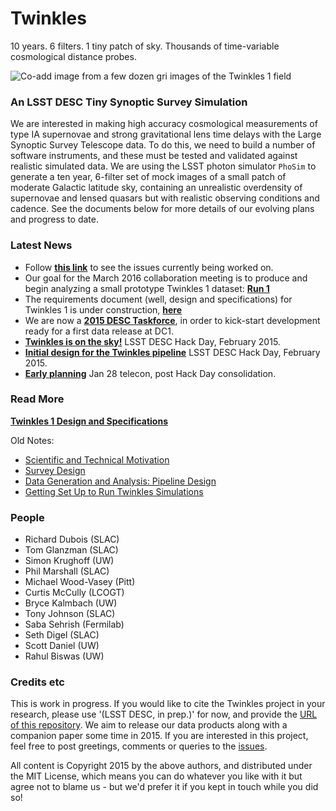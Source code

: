 # Twinkles

10 years. 6 filters. 1 tiny patch of sky. Thousands of time-variable cosmological distance probes.

![Co-add image from a few dozen *gri* images of the Twinkles 1 field ](https://github.com/DarkEnergyScienceCollaboration/Twinkles/raw/master/code/rgb_coadd.png)

### An LSST DESC Tiny Synoptic Survey Simulation

We are interested in making high accuracy cosmological measurements of type IA supernovae and strong gravitational lens time delays with the Large Synoptic Survey Telescope data. To do this, we need to build a number of software instruments, and these must be tested and validated against realistic simulated data. We are using the LSST photon simulator `PhoSim` to generate a ten year, 6-filter set of mock images of a small patch of moderate Galactic latitude sky, containing an unrealistic overdensity of supernovae and lensed quasars but with realistic observing conditions and cadence. See the documents below for more details of our evolving plans and progress to date.

### Latest News

* Follow **[this link](https://github.com/DarkEnergyScienceCollaboration/Twinkles/labels/In%20Progress)** to see the issues currently being worked on.
* Our goal for the March 2016 collaboration meeting is to produce and begin analyzing a small prototype Twinkles 1 dataset: **[Run 1](https://github.com/DarkEnergyScienceCollaboration/Twinkles/blob/master/doc/Run1.md)**
* The requirements document (well, design and specifications) for Twinkles 1 is under construction, **[here](https://github.com/DarkEnergyScienceCollaboration/Twinkles/blob/master/doc/requirements/TwinklesRQ.pdf)**
* We are now a **[2015 DESC Taskforce](https://github.com/DarkEnergyScienceCollaboration/Twinkles/blob/master/doc/Taskforce2015_Twinkles.md)**, in order to kick-start development ready for a first data release at DC1.
* **[Twinkles is on the sky!](http://nbviewer.ipython.org/github/DarkEnergyScienceCollaboration/Twinkles/blob/master/notebooks/First%20Light.ipynb)**  LSST DESC Hack Day, February 2015.
* **[Initial design for the Twinkles pipeline](https://confluence.slac.stanford.edu/display/LSSTDESC/Twinkles+flow+chart)** LSST DESC Hack Day, February 2015.
* **[Early planning](https://github.com/DarkEnergyScienceCollaboration/Twinkles/blob/master/doc/OldRun1.md)** Jan 28 telecon, post Hack Day consolidation.


### Read More

**[Twinkles 1 Design and Specifications](https://github.com/DarkEnergyScienceCollaboration/Twinkles/blob/master/doc/requirements/TwinklesRQ.pdf)**


Old Notes:
* [Scientific and Technical Motivation](https://github.com/DarkEnergyScienceCollaboration/Twinkles/blob/master/doc/Motivation.md)
* [Survey Design](https://github.com/DarkEnergyScienceCollaboration/Twinkles/blob/master/doc/Design.md)
* [Data Generation and Analysis: Pipeline Design](https://github.com/DarkEnergyScienceCollaboration/Twinkles/blob/master/doc/Organisation.md)
* [Getting Set Up to Run Twinkles Simulations](https://github.com/DarkEnergyScienceCollaboration/Twinkles/blob/master/doc/Setup.md)


### People

* Richard Dubois (SLAC)
* Tom Glanzman (SLAC)
* Simon Krughoff (UW)
* Phil Marshall (SLAC)
* Michael Wood-Vasey (Pitt)
* Curtis McCully (LCOGT)
* Bryce Kalmbach (UW)
* Tony Johnson (SLAC)
* Saba Sehrish (Fermilab)
* Seth Digel (SLAC)
* Scott Daniel (UW)
* Rahul Biswas (UW)


### Credits etc

This is work in progress. If you would like to cite the Twinkles project in your research, please use '(LSST DESC, in prep.)' for now, and provide the [URL of this repository](https://github.com/DarkEnergyScienceCollaboration/Twinkles). We aim to release our data products along with a companion paper some time in 2015. If you are interested in this project, feel free to post greetings, comments or queries to the [issues](https://github.com/DarkEnergyScienceCollaboration/Twinkles/issues).  

All content is Copyright 2015 by the above authors, and distributed under the MIT License, which means you can do whatever you like with it but agree not to blame us - but we'd prefer it if you kept in touch while you did so!
